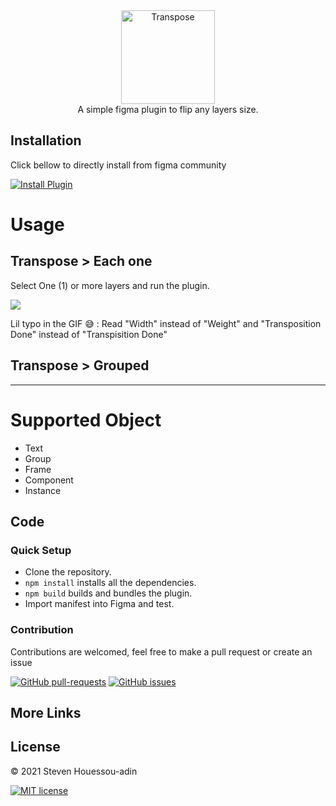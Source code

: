 <div align="center">
  <img alt="Transpose" src="https://github.com/mrstev3n/Transpose-plugin/blob/master/assets/transpose.png" height="150px" />
</div>

<div align="center">
  A simple figma plugin to flip any layers size.
</div>

## Installation

Click bellow to directly install from figma community

<a href="https://www.figma.com/community/plugin/1009022712992810988/Transpose"><img alt="Install Plugin" src="https://img.shields.io/endpoint?url=https://figma-plugin-badges.vercel.app/api/installs/1009022712992810988"/></a>

# Usage

## Transpose > Each one

Select One (1) or more layers and run the plugin.

![](https://github.com/mrstev3n/Transpose-plugin/blob/master/assets/banner.gif)

Lil typo in the GIF 😅 : Read "Width" instead of "Weight" and "Transposition Done" instead of "Transpisition Done"

## Transpose > Grouped

** ** **

# Supported Object

- Text
- Group
- Frame
- Component
- Instance

## Code

### Quick Setup

- Clone the repository.
- `npm install` installs all the dependencies.
- `npm build` builds and bundles the plugin.
- Import manifest into Figma and test.

### Contribution

Contributions are welcomed, feel free to make a pull request or create an issue

[![GitHub pull-requests](https://img.shields.io/github/issues-pr/mrstev3n/Transpose-plugin.svg)](https://GitHub.com/mrstev3n/Transpose-plugin/pull/)
[![GitHub issues](https://img.shields.io/github/issues/mrstev3n/Transpose-plugin.svg)](https://GitHub.com/mrstev3n/Transpose-plugin/issues/)

## More Links



## License

© 2021 Steven Houessou-adin

[![MIT license](https://img.shields.io/badge/License-MIT-blue.svg)](https://github.com/mrstev3n/Transpose-plugin/blob/master/LICENSE)

